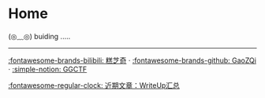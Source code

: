 # Home

<link rel="stylesheet" href="css/index_styles.css">
<div class="center-container">
  <state>(◎﹏◎)</state>
  <text>buiding</text>
  <text class="line">.....</text>
</div>

---
[:fontawesome-brands-bilibili: 糕芝奇](https://space.bilibili.com/229571662)  ·  [:fontawesome-brands-github: GaoZQi](https://github.com/GaoZQi) ·  [:simple-notion: GGCTF](https://gaozqi.notion.site/d89d2c01587a4e87bd173ad8c8fd52f7?v=1a424dd567664341957429ba3a4b8ac4&pvs=4)

[:fontawesome-regular-clock: 近期文章：](.\pages\Home\list.md)[WriteUp汇总](.\pages\WriteUp\index.md)
